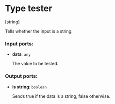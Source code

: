 # Type tester

[string]

Tells whether the input is a string.

### Input ports:

* __data__: `any`

    The value to be tested.

### Output ports:

* __is string__: `boolean`

    Sends true if the data is a string, false otherwise.

